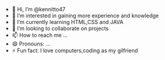 - 👋 Hi, I’m @kennitto47
- 👀 I’m interested in gaining more experience and knowledge
- 🌱 I’m currently learning HTML,CSS and JAVA
- 💞️ I’m looking to collaborate on projects
- 📫 How to reach me ...
- 😄 Pronouns: ...
- ⚡ Fun fact: I love computers,coding as my gilfriend

<!---
kennitto47/kennitto47 is a ✨ special ✨ repository because its `README.md` (this file) appears on your GitHub profile.
You can click the Preview link to take a look at your changes.
--->

